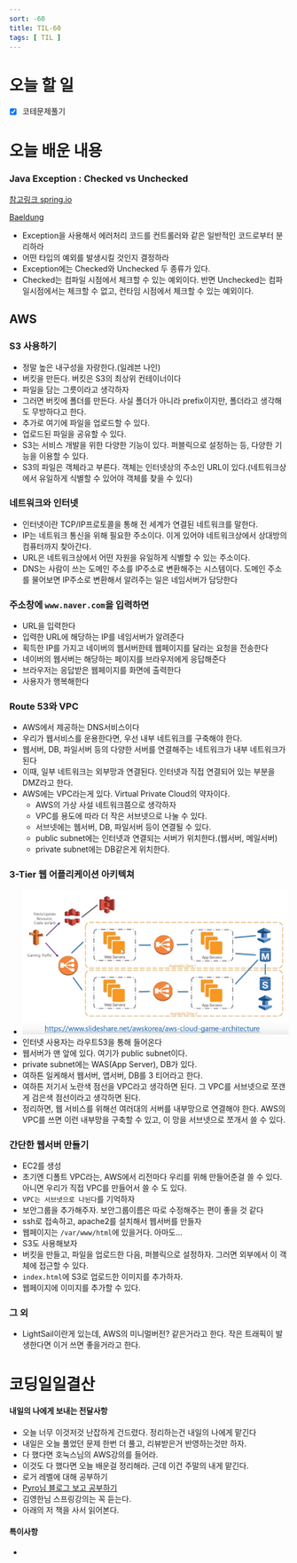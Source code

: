 ```yaml
---
sort: -60
title: TIL-60
tags: [ TIL ]
---
```


# 오늘 할 일

- [x] 코테문제풀기

# 오늘 배운 내용  

### Java Exception : Checked vs Unchecked

[참고링크 spring.io](https://spring.io/blog/2013/11/01/exception-handling-in-spring-mvc)

[Baeldung](https://www.baeldung.com/java-checked-unchecked-exceptions)

* Exception을 사용해서 에러처리 코드를 컨트롤러와 같은 일반적인 코드로부터 분리하라
* 어떤 타입의 예외를 발생시킬 것인지 결정하라
* Exception에는 Checked와 Unchecked 두 종류가 있다.
* Checked는 컴파일 시점에서 체크할 수 있는 예외이다. 반면 Unchecked는 컴파일시점에서는 체크할 수 없고, 런타임 시점에서 체크할 수 있는 예외이다.



## AWS 

### S3 사용하기

* 정말 높은 내구성을 자랑한다.(일레븐 나인)
* 버킷을 만든다. 버킷은 S3의 최상위 컨테이너이다
* 파일을 담는 그릇이라고 생각하자
* 그러면 버킷에 폴더를 만든다. 사실 폴더가 아니라 prefix이지만, 폴더라고 생각해도 무방하다고 한다.
* 추가로 여기에 파일을 업로드할 수 있다.
* 업로드된 파일을 공유할 수 있다.
* S3는 서비스 개발을 위한 다양한 기능이 있다. 퍼블릭으로 설정하는 등, 다양한 기능을 이용할 수 있다.
* S3의 파일은 객체라고 부른다. 객체는 인터넷상의 주소인 URL이 있다.(네트워크상에서 유일하게 식별할 수 있어야 객체를 찾을 수 있다)

### 네트워크와 인터넷

* 인터넷이란 TCP/IP프로토콜을 통해 전 세계가 연결된 네트워크를 말한다.
* IP는 네트워크 통신을 위해 필요한 주소이다. 이게 있어야 네트워크상에서 상대방의 컴퓨터까지 찾아간다.
* URL은 네트워크상에서 어떤 자원을 유일하게 식별할 수 있는 주소이다.
* DNS는 사람이 쓰는 도메인 주소를 IP주소로 변환해주는 시스템이다. 도메인 주소를 물어보면 IP주소로 변환해서 알려주는 일은 네임서버가 담당한다

### 주소창에 `www.naver.com`을 입력하면

* URL을 입력한다
* 입력한 URL에 해당하는 IP를 네임서버가 알려준다
* 획득한 IP를 가지고 네이버의 웹서버한테 웹페이지를 달라는 요청을 전송한다
* 네이버의 웹서버는 해당하는 페이지를 브라우저에게 응답해준다
* 브라우저는 응답받은 웹페이지를 화면에 출력한다
* 사용자가 행복해한다

### Route 53와 VPC

* AWS에서 제공하는 DNS서비스이다
* 우리가 웹서비스를 운용한다면, 우선 내부 네트워크를 구축해야 한다.
* 웹서버, DB, 파일서버 등의 다양한 서버를 연결해주는 네트워크가 내부 네트워크가 된다
* 이때, 일부 네트워크는 외부망과 연결된다. 인터넷과 직접 연결되어 있는 부분을 DMZ라고 한다.
* AWS에는 VPC라는게 있다. Virtual Private Cloud의 약자이다.
  * AWS의 가상 사설 네트워크쯤으로 생각하자
  * VPC를 용도에 따라 더 작은 서브넷으로 나눌 수 있다.
  * 서브넷에는 웹서버, DB, 파일서버 등이 연결될 수 있다.
  * public subnet에는 인터넷과 연결되는 서버가 위치한다.(웹서버, 메일서버)
  * private subnet에는 DB같은게 위치한다.

### 3-Tier 웹 어플리케이션 아키텍쳐

* ![image-20210314163750186](image-20210314163750186.png) 
* 인터넷 사용자는 라우트53을 통해 들어온다
* 웹서버가 맨 앞에 있다. 여기가 public subnet이다.
* private subnet에는 WAS(App Server), DB가 있다.
* 여하튼 일케해서 웹서버, 앱서버, DB를 3 티어라고 한다.
* 여하튼 저기서 노란색 점선을 VPC라고 생각하면 된다. 그 VPC를 서브넷으로 쪼갠게 검은색 점선이라고 생각하면 된다.
* 정리하면, 웹 서비스를 위해선 여러대의 서버를 내부망으로 연결해야 한다. AWS의 VPC를 쓰면 이런 내부망을 구축할 수 있고, 이 망을 서브넷으로 쪼개서 쓸 수 있다.

### 간단한 웹서버 만들기

* EC2를 생성
* 초기엔 디폴트 VPC라는, AWS에서 리전마다 우리를 위해 만들어준걸 쓸 수 있다. 아니면 우리가 직접 VPC를 만들어서 쓸 수 도 있다.
* `VPC는 서브넷으로 나뉜다`를 기억하자
* 보안그룹을 추가해주자. 보안그룹이름은 따로 수정해주는 편이 좋을 것 같다
* ssh로 접속하고, apache2를 설치해서 웹서버를 만들자
* 웹페이지는 `/var/www/html`에 있을거다. 아마도...
* S3도 사용해보자
* 버킷을 만들고, 파일을 업로드한 다음, 퍼블릭으로 설정하자. 그러면 외부에서 이 객체에 접근할 수 있다.
* `index.html`에 S3로 업로드한 이미지를 추가하자.
*  웹페이지에 이미지를 추가할 수 있다.

### 그 외

* LightSail이란게 있는데, AWS의 미니멀버전? 같은거라고 한다. 작은 트래픽이 발생한다면 이거 쓰면 좋을거라고 한다.





# 코딩일일결산

#### 내일의 나에게 보내는 전달사항

* 오늘 너무 이것저것 난잡하게 건드렸다. 정리하는건 내일의 나에게 맡긴다
* 내일은 오늘 풀었던 문제 한번 더 풀고, 리뷰받은거 반영하는것만 하자.
* 다 했다면 호눅스님의 AWS강의를 들어라.
* 이것도 다 했다면 오늘 배운걸 정리해라. 근데 이건 주말의 내게 맡긴다.
* 로거 레벨에 대해 공부하기
* [Pyro님 블로그 보고 공부하기](https://www.notion.so/REST-4cebf855900b4b0496acce657b5c8104)
* 김영한님 스프링강의는 꼭 듣는다.
* 아래의 저 책을 사서 읽어본다.

#### 특이사항

* 

